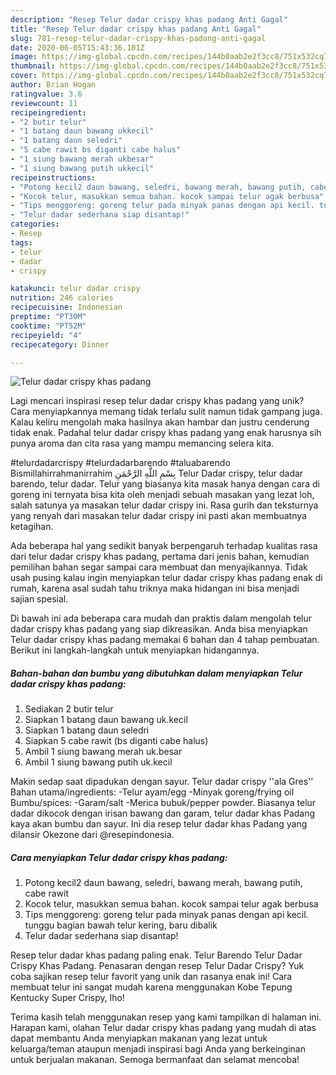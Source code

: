 ```yaml
---
description: "Resep Telur dadar crispy khas padang Anti Gagal"
title: "Resep Telur dadar crispy khas padang Anti Gagal"
slug: 781-resep-telur-dadar-crispy-khas-padang-anti-gagal
date: 2020-06-05T15:43:36.101Z
image: https://img-global.cpcdn.com/recipes/144b0aab2e2f3cc8/751x532cq70/telur-dadar-crispy-khas-padang-foto-resep-utama.jpg
thumbnail: https://img-global.cpcdn.com/recipes/144b0aab2e2f3cc8/751x532cq70/telur-dadar-crispy-khas-padang-foto-resep-utama.jpg
cover: https://img-global.cpcdn.com/recipes/144b0aab2e2f3cc8/751x532cq70/telur-dadar-crispy-khas-padang-foto-resep-utama.jpg
author: Brian Hogan
ratingvalue: 3.6
reviewcount: 11
recipeingredient:
- "2 butir telur"
- "1 batang daun bawang ukkecil"
- "1 batang daun seledri"
- "5 cabe rawit bs diganti cabe halus"
- "1 siung bawang merah ukbesar"
- "1 siung bawang putih ukkecil"
recipeinstructions:
- "Potong kecil2 daun bawang, seledri, bawang merah, bawang putih, cabe rawit"
- "Kocok telur, masukkan semua bahan. kocok sampai telur agak berbusa"
- "Tips menggoreng: goreng telur pada minyak panas dengan api kecil. tunggu bagian bawah telur kering, baru dibalik"
- "Telur dadar sederhana siap disantap!"
categories:
- Resep
tags:
- telur
- dadar
- crispy

katakunci: telur dadar crispy 
nutrition: 246 calories
recipecuisine: Indonesian
preptime: "PT30M"
cooktime: "PT52M"
recipeyield: "4"
recipecategory: Dinner

---
```



![Telur dadar crispy khas padang](https://img-global.cpcdn.com/recipes/144b0aab2e2f3cc8/751x532cq70/telur-dadar-crispy-khas-padang-foto-resep-utama.jpg)

Lagi mencari inspirasi resep telur dadar crispy khas padang yang unik? Cara menyiapkannya memang tidak terlalu sulit namun tidak gampang juga. Kalau keliru mengolah maka hasilnya akan hambar dan justru cenderung tidak enak. Padahal telur dadar crispy khas padang yang enak harusnya sih punya aroma dan cita rasa yang mampu memancing selera kita.

#telurdadarcrispy #telurdadarbarendo #taluabarendo Bismillahirrahmanirrahim بِسْمِ اللَّهِ الرَّحْمَنِ Telur Dadar crispy, telur dadar barendo, telur dadar. Telur yang biasanya kita masak hanya dengan cara di goreng ini ternyata bisa kita oleh menjadi sebuah masakan yang lezat loh, salah satunya ya masakan telur dadar crispy ini. Rasa gurih dan teksturnya yang renyah dari masakan telur dadar crispy ini pasti akan membuatnya ketagihan.

Ada beberapa hal yang sedikit banyak berpengaruh terhadap kualitas rasa dari telur dadar crispy khas padang, pertama dari jenis bahan, kemudian pemilihan bahan segar sampai cara membuat dan menyajikannya. Tidak usah pusing kalau ingin menyiapkan telur dadar crispy khas padang enak di rumah, karena asal sudah tahu triknya maka hidangan ini bisa menjadi sajian spesial.


Di bawah ini ada beberapa cara mudah dan praktis dalam mengolah telur dadar crispy khas padang yang siap dikreasikan. Anda bisa menyiapkan Telur dadar crispy khas padang memakai 6 bahan dan 4 tahap pembuatan. Berikut ini langkah-langkah untuk menyiapkan hidangannya.

<!--inarticleads1-->

##### Bahan-bahan dan bumbu yang dibutuhkan dalam menyiapkan Telur dadar crispy khas padang:

1. Sediakan 2 butir telur
1. Siapkan 1 batang daun bawang uk.kecil
1. Siapkan 1 batang daun seledri
1. Siapkan 5 cabe rawit (bs diganti cabe halus)
1. Ambil 1 siung bawang merah uk.besar
1. Ambil 1 siung bawang putih uk.kecil


Makin sedap saat dipadukan dengan sayur. Telur dadar crispy &#39;&#39;ala Gres&#39;&#39; Bahan utama/ingredients: -Telur ayam/egg -Minyak goreng/frying oil Bumbu/spices: -Garam/salt -Merica bubuk/pepper powder. Biasanya telur dadar dikocok dengan irisan bawang dan garam, telur dadar khas Padang kaya akan bumbu dan sayur. Ini dia resep telur dadar khas Padang yang dilansir Okezone dari @resepindonesia. 

<!--inarticleads2-->

##### Cara menyiapkan Telur dadar crispy khas padang:

1. Potong kecil2 daun bawang, seledri, bawang merah, bawang putih, cabe rawit
1. Kocok telur, masukkan semua bahan. kocok sampai telur agak berbusa
1. Tips menggoreng: goreng telur pada minyak panas dengan api kecil. tunggu bagian bawah telur kering, baru dibalik
1. Telur dadar sederhana siap disantap!


Resep telur dadar khas padang paling enak. Telur Barendo Telur Dadar Crispy Khas Padang. Penasaran dengan resep Telur Dadar Crispy? Yuk coba sajikan resep telur favorit yang unik dan rasanya enak ini! Cara membuat telur ini sangat mudah karena menggunakan Kobe Tepung Kentucky Super Crispy, lho! 

Terima kasih telah menggunakan resep yang kami tampilkan di halaman ini. Harapan kami, olahan Telur dadar crispy khas padang yang mudah di atas dapat membantu Anda menyiapkan makanan yang lezat untuk keluarga/teman ataupun menjadi inspirasi bagi Anda yang berkeinginan untuk berjualan makanan. Semoga bermanfaat dan selamat mencoba!
